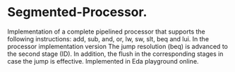 # Segmented-Processor.
Implementation of a complete pipelined processor that supports the following instructions: add, sub, and, or, lw, sw, slt, beq and lui. In the processor implementation version The jump resolution (beq) is advanced to the second stage (ID). In addition, the flush in the corresponding stages in case the jump is effective. Implemented in Eda playground online.
